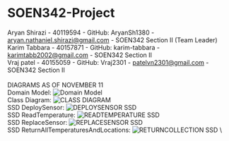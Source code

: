 # SOEN342-Project
Aryan Shirazi - 40119594 - GitHub: AryanSh1380 - aryan.nathaniel.shirazi@gmail.com - SOEN342 Section II (Team Leader) \
Karim Tabbara - 40157871 - GitHub: karim-tabbara - karimtabb2002@gmail.com - SOEN342 Section II \
Vraj patel - 40155059 - GitHub: Vraj2301 - patelvn2301@gmail.com - SOEN342 Section II \
\
DIAGRAMS AS OF NOVEMBER 11 \
Domain Model:   ![Domain Model](https://github.com/AryanSh1380/SOEN342-Project/assets/97918808/0e4ca73f-98d0-4ced-a66d-c46b59e49cc8) \
Class Diagram:  ![CLASS DIAGRAM](https://github.com/AryanSh1380/SOEN342-Project/assets/97918808/4d58d57f-64ba-4e36-8a01-76cd8ae7a65a) \
SSD DeploySensor: ![DEPLOYSENSOR SSD](https://github.com/AryanSh1380/SOEN342-Project/assets/97918808/01e0645b-96c3-4c2a-91e4-ed59334bb393) \
SSD ReadTemperature:  ![READTEMPERATURE SSD](https://github.com/AryanSh1380/SOEN342-Project/assets/97918808/e06ce32b-34c6-47f6-8a30-0c7f3c2ad4d6) \
SSD ReplaceSensor: ![REPLACESENSOR SSD](https://github.com/AryanSh1380/SOEN342-Project/assets/97918808/dbb4a7ab-0ed2-4e68-a2b1-87fe201b5888) \
SSD ReturnAllTemperaturesAndLocations: ![RETURNCOLLECTION SSD](https://github.com/AryanSh1380/SOEN342-Project/assets/97918808/e1f886de-dc54-4108-acca-8ca91aa4ac4b) \
